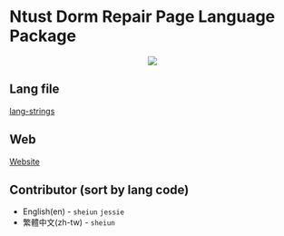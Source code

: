 # Ntust Dorm Repair Page Language Package
<p align="center">
  <img src="https://img.shields.io/badge/ntust-OpenSource-green.svg">
</p>

## Lang file
[lang-strings](./lang-strings.js)

## Web
[Website](https://dorm-ntust.tw)

## Contributor (sort by lang code)
* English(en) - `sheiun` `jessie`
* 繁體中文(zh-tw) - `sheiun`
